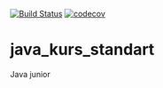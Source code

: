 [![Build Status](https://travis-ci.org/KayzerSoze/java_kurs_standart.svg?branch=master)](https://travis-ci.org/KayzerSoze/java_kurs_standart)
[![codecov](https://codecov.io/gh/KayzerSoze/java_kurs_standart/branch/master/graph/badge.svg)](https://codecov.io/gh/KayzerSoze/java_kurs_standart)


# java_kurs_standart
Java junior